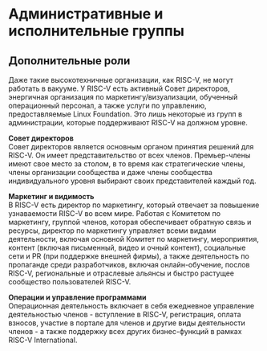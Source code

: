 # Административные и исполнительные группы
## Дополнительные роли
Даже такие высокотехничные организации, как RISC-V, не могут работать в вакууме. У RISC-V есть активный Совет директоров, 
энергичная организация по маркетингу/визуализации, обученный операционный персонал, а также услуги по управлению, предоставляемые Linux Foundation. 
Это лишь некоторые из групп в администрации, которые поддерживают RISC-V на должном уровне.

**Совет директоров** \
Совет директоров является основным органом принятия решений для RISC-V. Он имеет представительство от всех членов. 
Премьер-члены имеют свое место за столом, в то время как стратегические члены, члены организации сообщества и даже члены сообщества 
индивидуального уровня выбирают своих представителей каждый год.

**Маркетинг и видимость** \
В RISC-V есть директор по маркетингу, который отвечает за повышение узнаваемости RISC-V во всем мире. 
Работая с Комитетом по маркетингу, группой членов, которая обеспечивает обратную связь и ресурсы, директор по маркетингу управляет 
всеми видами деятельности, включая основной Комитет по маркетингу, мероприятия, контент (включая письменный, видео и очный контент), 
социальные сети и PR (при поддержке внешней фирмы), а также деятельность по пропаганде среди разработчиков, включая онлайн-обучение, 
послов RISC-V, региональные и отраслевые альянсы и быстро растущее сообщество пользователей RISC-V.

**Операции и управление программами** \
Операционная деятельность включает в себя ежедневное управление деятельностью членов - вступление в RISC-V, 
регистрация, оплата взносов, участие в портале для членов и другие виды деятельности членов - а также поддержку всех других бизнес-функций 
в рамках RISC-V International.



